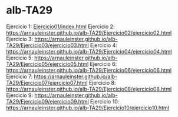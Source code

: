 # alb-TA29
Ejercicio 1: [Ejercicio01/index.html](https://arnauleinster.github.io/alb-TA29/Ejercicio01/index.html)
Ejercicio 2: https://arnauleinster.github.io/alb-TA29/Ejercicio02/ejercicio02.html
Ejercicio 3: https://arnauleinster.github.io/alb-TA29/Ejercicio03/ejercicio03.html
Ejercicio 4: https://arnauleinster.github.io/alb-TA29/Ejercicio04/ejercicio04.html
Ejercicio 5: https://arnauleinster.github.io/alb-TA29/Ejercicio05/ejercicio05.html
Ejercicio 6: https://arnauleinster.github.io/alb-TA29/Ejercicio06/ejercicio06.html
Ejercicio 7: https://arnauleinster.github.io/alb-TA29/Ejercicio07/ejercicio07.html
Ejercicio 8: https://arnauleinster.github.io/alb-TA29/Ejercicio08/ejercicio08.html
Ejercicio 9: https://arnauleinster.github.io/alb-TA29/Ejercicio09/ejercicio09.html
Ejercicio 10: https://arnauleinster.github.io/alb-TA29/Ejercicio10/ejercicio10.html
